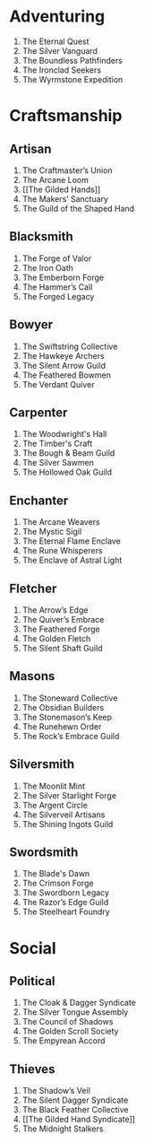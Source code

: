 # Adventuring
1. The Eternal Quest
2. The Silver Vanguard
3. The Boundless Pathfinders
4. The Ironclad Seekers
5. The Wyrmstone Expedition
# Craftsmanship
## Artisan
1. The Craftmaster’s Union
2. The Arcane Loom
3. [[The Gilded Hands]]
4. The Makers’ Sanctuary
5. The Guild of the Shaped Hand
## Blacksmith
1. The Forge of Valor
2. The Iron Oath
3. The Emberborn Forge
4. The Hammer’s Call
5. The Forged Legacy
## Bowyer
1. The Swiftstring Collective
2. The Hawkeye Archers
3. The Silent Arrow Guild
4. The Feathered Bowmen
5. The Verdant Quiver
## Carpenter
1. The Woodwright's Hall
2. The Timber's Craft
3. The Bough & Beam Guild
4. The Silver Sawmen
5. The Hollowed Oak Guild
## Enchanter
1. The Arcane Weavers
2. The Mystic Sigil
3. The Eternal Flame Enclave
4. The Rune Whisperers
5. The Enclave of Astral Light
## Fletcher
1. The Arrow’s Edge
2. The Quiver’s Embrace
3. The Feathered Forge
4. The Golden Fletch
5. The Silent Shaft Guild
## Masons
1. The Stoneward Collective
2. The Obsidian Builders
3. The Stonemason’s Keep
4. The Runehewn Order
5. The Rock’s Embrace Guild
## Silversmith
1. The Moonlit Mint
2. The Silver Starlight Forge
3. The Argent Circle
4. The Silverveil Artisans
5. The Shining Ingots Guild
## Swordsmith
1. The Blade's Dawn
2. The Crimson Forge
3. The Swordborn Legacy
4. The Razor’s Edge Guild
5. The Steelheart Foundry
# Social
## Political
1. The Cloak & Dagger Syndicate
2. The Silver Tongue Assembly
3. The Council of Shadows
4. The Golden Scroll Society
5. The Empyrean Accord
## Thieves
1. The Shadow’s Veil
2. The Silent Dagger Syndicate
3. The Black Feather Collective
4. [[The Gilded Hand Syndicate]]
5. The Midnight Stalkers
